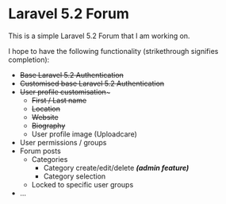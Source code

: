 # Laravel 5.2 Forum

This is a simple Laravel 5.2 Forum that I am working on.

I hope to have the following functionality (strikethrough signifies completion):
- ~~Base Laravel 5.2 Authentication~~
- ~~Customised base Laravel 5.2 Authentication~~
- ~~User profile customisation~~~
  - ~~First / Last name~~
  - ~~Location~~
  - ~~Website~~
  - ~~Biography~~
  - User profile image (Uploadcare)
- User permissions / groups
- Forum posts
  - Categories
    - Category create/edit/delete ***(admin feature)***
    - Category selection
  - Locked to specific user groups
- ...
